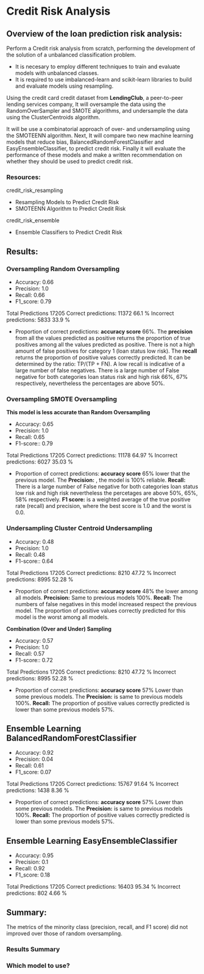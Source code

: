 # Credit Risk Analysis
## Overview of the loan prediction risk analysis:

Perform a Credit risk analysis from scratch, performing the development of the solution of a unbalanced classification problem.

- It is necesary to employ different techniques to train and evaluate models with unbalanced classes. 
- It is required to use imbalanced-learn and scikit-learn libraries to build and evaluate models using resampling.

Using the credit card credit dataset from **LendingClub**, a peer-to-peer lending services company, It will oversample the data using the RandomOverSampler and SMOTE algorithms, and undersample the data using the ClusterCentroids algorithm.

It will be use a combinatorial approach of over- and undersampling using the SMOTEENN algorithm. Next, It will compare two new machine learning models that reduce bias, BalancedRandomForestClassifier and EasyEnsembleClassifier, to predict credit risk. Finally it will evaluate the performance of these models and make a written recommendation on whether they should be used to predict credit risk.

### Resources: 
credit_risk_resampling
  * Resampling Models to Predict Credit Risk
  * SMOTEENN Algorithm to Predict Credit Risk

credit_risk_ensemble
  * Ensemble Classifiers to Predict Credit Risk



## Results:

### Oversampling **Random Oversampling**

- Accuracy: 0.66
- Precision: 1.0
- Recall: 0.66
- F1_score: 0.79

Total Predictions 17205
Correct predictions: 11372 66.1 %
Incorrect predictions: 5833 33.9 %

* Proportion of correct predictions: **accuracy score** 66%. The **precision** from all the values predicted as positive returns the proportion of true positives among all the values predicted as positive. There is not a high amount of false positives for category 1 (loan status low risk). The **recall** returns the proportion of positive values correctly predicted. It can be determined by the ratio: TP/(TP + FN). A low recall is indicative of a large number of false negatives. There is a large number of False negative for both categories loan status risk and high risk 66%, 67% respectively, nevertheless the percentages are above 50%.

### Oversampling **SMOTE Oversampling**
**This model is less accurate than Random Oversampling**

- Accuracy: 0.65
- Precision: 1.0
- Recall: 0.65
- F1-score:: 0.79 

Total Predictions 17205
Correct predictions: 11178 64.97 %
Incorrect predictions: 6027 35.03 %

* Proportion of correct predictions: **accuracy score** 65% lower that the previous model. The **Precision:** , the model is 100% reliable. **Recall:** There is a large number of False negative for both categories loan status low risk and high risk nevertheless the percetages are above 50%, 65%, 58% respectively. **F1 score:** is a weighted average of the true positive rate (recall) and precision, where the best score is 1.0 and the worst is 0.0.

### Undersampling **Cluster Centroid Undersampling**

- Accuracy: 0.48
- Precision: 1.0
- Recall: 0.48
- F1-score:: 0.64 

Total Predictions 17205
Correct predictions: 8210 47.72 %
Incorrect predictions: 8995 52.28 %

* Proportion of correct predictions: **accuracy score** 48% the lower among all models. **Precision:** Same to previous models 100%. **Recall:** The numbers of false negatives in this model increased respect the previous model. The proportion of positive values correctly predicted for this model is the worst among all models.

**Combination (Over and Under) Sampling**

- Accuracy: 0.57
- Precision: 1.0
- Recall: 0.57
- F1-score:: 0.72 

Total Predictions 17205
Correct predictions: 8210 47.72 %
Incorrect predictions: 8995 52.28 %

* Proportion of correct predictions: **accuracy score** 57% Lower than some previous models. The **Precision:** is same to previous models 100%. **Recall:** The proportion of positive values correctly predicted is lower than some previous models 57%.

## Ensemble Learning **BalancedRandomForestClassifier**

- Accuracy: 0.92
- Precision: 0.04
- Recall: 0.61
- F1_score: 0.07

Total Predictions 17205
Correct predictions: 15767 91.64 %
Incorrect predictions: 1438 8.36 %

* Proportion of correct predictions: **accuracy score** 57% Lower than some previous models. The **Precision:** is same to previous models 100%. **Recall:** The proportion of positive values correctly predicted is lower than some previous models 57%.

 ## Ensemble Learning **EasyEnsembleClassifier** 
 
- Accuracy: 0.95
- Precision: 0.1
- Recall: 0.92
- F1_score: 0.18

Total Predictions 17205
Correct predictions: 16403 95.34 %
Incorrect predictions: 802 4.66 %

## Summary:

The metrics of the minority class (precision, recall, and F1 score) did not improved over those of random oversampling.

### Results Summary

### Which model to use?
